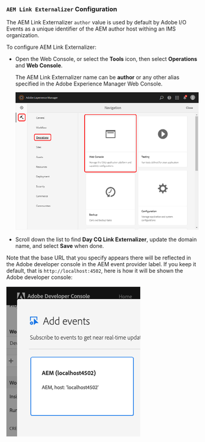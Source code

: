 
### `AEM Link Externalizer` Configuration

The AEM Link Externalizer `author` value is used by default by Adobe I/O Events 
as a unique identifier of the AEM author host withing an IMS organization.

To configure AEM Link Externalizer:

* Open the Web Console, or select the **Tools** icon, then select **Operations** and **Web Console**.

    The AEM Link Externalizer name can be **author** or any other alias specified in the Adobe Experience Manager Web Console.

    ![AEM Web Console](../img/events_aem_11.png "AEM Web Console")

* Scroll down the list to find **Day CQ Link Externalizer**, update the domain name, and select **Save** when done.


Note that the base URL that you specify appears there will be reflected 
in the Adobe developer console in the AEM event provider label. 
If you keep it default, that is `http://localhost:4502`, 
here is how it will be shown the Adobe developer console:

![AEM Web Console](../img/console_aem_locahost_event_provider.png "AEM Web Console")



    

